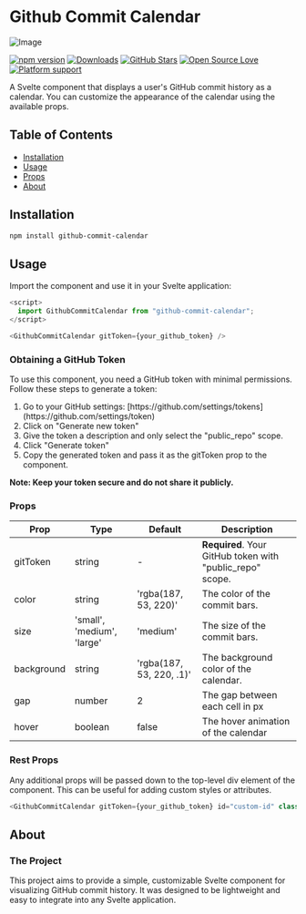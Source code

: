 # Github Commit Calendar
![Image](https://i.ibb.co/842K6W9/Screenshot-2023-04-08-at-12-52-40-PM-2.png)

[![npm version](https://badge.fury.io/js/github-commit-calendar.svg)](https://badge.fury.io/js/github-commit-calendar)
[![Downloads](https://img.shields.io/npm/dt/github-commit-calendar.svg)](https://www.npmjs.com/package/github-commit-calendar)
[![GitHub Stars](https://img.shields.io/github/stars/Ddupasquier/githubCommits?style=social)](https://github.com/Ddupasquier/githubCommits/stargazers)
[![Open Source Love](https://badges.frapsoft.com/os/v1/open-source.svg?v=103)](https://github.com/ellerbrock/open-source-badges/)
[![Platform support](https://img.shields.io/badge/Platform%20support-%20Svelte-green.svg)](https://github.com/Ddupasquier/githubCommits)


A Svelte component that displays a user's GitHub commit history as a calendar. You can customize the appearance of the calendar using the available props.

## Table of Contents

- [Installation](#installation)
- [Usage](#usage)
- [Props](#props)
- [About](#about)

## Installation

```bash
npm install github-commit-calendar
```

## Usage

Import the component and use it in your Svelte application:

```js
<script>
  import GithubCommitCalendar from "github-commit-calendar";
</script>

<GithubCommitCalendar gitToken={your_github_token} />
```



### Obtaining a GitHub Token

To use this component, you need a GitHub token with minimal permissions. Follow these steps to generate a token:
<ol>

<li>Go to your GitHub settings: [https://github.com/settings/tokens](https://github.com/settings/token)</li>

<li>Click on "Generate new token"</li>

<li>Give the token a description and only select the "public_repo" scope.</li>

<li>Click "Generate token"</li>

<li>Copy the generated token and pass it as the gitToken prop to the component.</li>
</ol>

<b>Note: Keep your token secure and do not share it publicly.</b>



### Props

| Prop         | Type                  | Default                   | Description                                              |
| ------------ | --------------------- | ------------------------- | -------------------------------------------------------- |
| gitToken     | string                | -                         | **Required**. Your GitHub token with "public_repo" scope.|
| color        | string                | 'rgba(187, 53, 220)'      | The color of the commit bars.                            |
| size         | 'small', 'medium', 'large' | 'medium'         | The size of the commit bars.                             |
| background   | string                | 'rgba(187, 53, 220, .1)'  | The background color of the calendar.                    |
| gap          | number                | 2                         | The gap between each cell in px                          |
| hover        | boolean               | false                     | The hover animation of the calendar                      |



### Rest Props

Any additional props will be passed down to the top-level div element of the component. This can be useful for adding custom styles or attributes.

```js
<GithubCommitCalendar gitToken={your_github_token} id="custom-id" class="custom-class" />
```



## About

### The Project

This project aims to provide a simple, customizable Svelte component for visualizing GitHub commit history. It was designed to be lightweight and easy to integrate into any Svelte application.